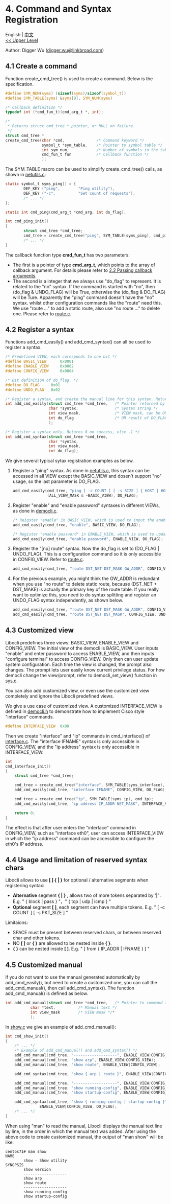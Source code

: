 # 4. Command and Syntax Registration

English | [中文](Syntax%20Registration.zh_CN.md)
<br>
[<< Upper Level](README.md)  

Author: Digger Wu (digger.wu@linkbroad.com)

## 4.1 Create a command

Function create_cmd_tree() is used to create a command. Below is the specification.

```c
#define SYM_NUM(syms) (sizeof(syms)/sizeof(symbol_t))
#define SYM_TABLE(syms) &syms[0], SYM_NUM(syms)

/* Callback definition */
typedef int (*cmd_fun_t)(cmd_arg_t *, int);

/*
 * Returns struct cmd_tree * pointer, or NULL on failure.
 */
struct cmd_tree *
create_cmd_tree(char *cmd,              /* Command keyword */
                symbol_t *sym_table,    /* Pointer to symbol table */
                int sym_num,            /* Number of symbols in the table */
                cmd_fun_t fun           /* Callback function */
                );
```

The SYM_TABLE macro can be used to simplify create_cmd_tree() calls, as shown in [netutils.c](../example/netutils.c):
```c
static symbol_t syms_ping[] = {
        DEF_KEY ("ping",        "Ping utility"),
        DEF_KEY	("-c",          "Set count of requests"),
        /* ... */
};

static int cmd_ping(cmd_arg_t *cmd_arg, int do_flag);

int cmd_ping_init()
{
        struct cmd_tree *cmd_tree;
        cmd_tree = create_cmd_tree("ping", SYM_TABLE(syms_ping), cmd_ping);
        /* ... */
}
```

The callback function type **cmd_fun_t** has two parameters:
- The first is a pointer of type **cmd_arg_t**, which points to the array of callback argument. For details please refer to [2.2 Passing callback arguments](Symbol%20Definition.md#22-passing-callback-arguments). 
- The second is a integer that we always use "do_flag" to represent. It is related to the "no" syntax. If the command is started with "no", then (do_flag & UNDO_FLAG) will be True, otherwise the (do_flag & DO_FLAG) will be Ture. Apparently the "ping" command doesn't have the "no" syntax. whilst other configuration commands like the "route" need this. We use "route ..." to add a static route, also use "no route ..." to delete one. Please refer to [route.c](../example/route.c).

## 4.2 Register a syntax

Functions add_cmd_easily() and add_cmd_syntax() can all be used to register a syntax.
```c
/* Predefined VIEW, each coresponds to one bit */
#define	BASIC_VIEW		0x0001
#define	ENABLE_VIEW		0x0002
#define	CONFIG_VIEW		0x0004

/* Bit definition of do_flag. */
#define	DO_FLAG		0x01
#define	UNDO_FLAG	0x02

/* Register a syntax, and create the manual line for this syntax. Returns 0 on success, else -1 */
int add_cmd_easily(struct cmd_tree *cmd_tree,   /* Pointer returned by create_cmd_tree() */
                   char *syntax,                /* Syntax string */
                   int view_mask,               /* VIEW mask, can be OR result of multi VIEW */
                   int do_flag                  /* OR result of DO_FLAG, UNDO_FLAG */
                   );

/* Register a syntax only. Returns 0 on success, else -1 */
int add_cmd_syntax(struct cmd_tree *cmd_tree,
                   char *syntax,
                   int view_mask,
                   int do_flag);

```

We give several typical sytax registration examples as below.

1. Register a "ping" syntax. As done in [netutils.c](../example/netutils.c), this syntax can be accessed in all VIEW except the BASIC_VIEW and dosen't support "no" usage, so the last parameter is DO_FLAG.
    ```c
    add_cmd_easily(cmd_tree, "ping [ -c COUNT ] [ -s SIZE ] { HOST | HOST_IP } [ from IFADDR ]",
                   (ALL_VIEW_MASK & ~BASIC_VIEW), DO_FLAG);
    ```

2. Register "enable" and "enable password" syntaxes in different VIEWs, as done in [democli.c](../example/democli.c).
    ```c
    /* Reigster "enable" in BASIC_VIEW, which is used to input the enabled password */
    add_cmd_easily(cmd_tree, "enable", BASIC_VIEW, DO_FLAG);

    /* Register "enable password" in ENABLE_VIEW, which is used to update the enabled password */
    add_cmd_easily(cmd_tree, "enable password", ENABLE_VIEW, DO_FLAG);
    ```

3. Register the "[no] route" syntax. Now the do_flag is set to (DO_FLAG | UNDO_FLAG). This is a configuration command so it is only accessible in CONFIG_VIEW. Refer to [route.c](../example/route.c).
    ```c
    add_cmd_easily(cmd_tree, "route DST_NET DST_MASK GW_ADDR", CONFIG_VIEW, (DO_FLAG | UNDO_FLAG));
    ```

4. For the previous example, you might think the GW_ADDR is redundant when you use "no route" to delete static route, because (DST_NET + DST_MAKE) is actually the primary key of the route table. If you really want to optimize this, you need to do syntax splitting and register an UNDO_FLAG syntax independently, as shown below.
    ```c
    add_cmd_easily(cmd_tree, "route DST_NET DST_MASK GW_ADDR", CONFIG_VIEW, DO_FLAG);
    add_cmd_easily(cmd_tree, "route DST_NET DST_MASK", CONFIG_VIEW, UNDO_FLAG);
    ```
## 4.3 Customized view

Libocli predefines three views: BASIC_VIEW, ENABLE_VIEW and CONFIG_VIEW. The initial view of the democli is BASIC_VIEW. User inputs "enable" and enter  password to access ENABLE_VIEW, and then inputs "configure terminal" to access CONFIG_VIEW. Only then can user update system configuration. Each time the view is changed, the prompt also changes. The prompt lets user easily know current privilege status. For how democli change the view/prompt, refer to  democli_set_view() function in [sys.c](../example/sys.c).

You can also add customized view, or even use the customized view completely and ignore the Libocli predefined views.

We give a use case of customized view. A customized INTERFACE_VIEW is defined in [democli.h](../example/democli.h) to demonstrate how to implement Cisco style "interface" commands.
```c
#define INTERFACE_VIEW	0x08
```
Then we create "interface" and "ip" commands in cmd_interface() of [interface.c](../example/interface.c). The "interface IFNAME" syntax is only accessible in CONFIG_VIEW, and the "ip address" syntax is only accessible in INTERFACE_VIEW:
```c
int
cmd_interface_init()
{
	struct cmd_tree *cmd_tree;

	cmd_tree = create_cmd_tree("interface", SYM_TABLE(syms_interface), cmd_interface);
	add_cmd_easily(cmd_tree, "interface IFNAME", CONFIG_VIEW, DO_FLAG);

	cmd_tree = create_cmd_tree("ip", SYM_TABLE(syms_ip), cmd_ip);
	add_cmd_easily(cmd_tree, "ip address IP_ADDR NET_MASK", INTERFACE_VIEW, DO_FLAG);

	return 0;
}
```
The effect is that after user enters the "interface" command in CONFIG_VIEW, such as "interface eth0", user can access INTERFACE_VIEW in which the "ip address" command can be accessible to configure the eth0's IP address.

## 4.4 Usage and limitation of reserved syntax chars

Libocli allows to use **[ ] { | }** for optional / alternative segments when registering syntax:
- **Alternative** segment **{ | }**  , allows two of more tokens separated by '**|**' . E.g. " { block | pass } "，" { tcp | udp | icmp } "
- **Optional** segment **[  ]**, each segment can have multiple tokens. E.g. " [ -c COUNT ] [ -s PKT_SIZE ] "

Limitaions:
- SPACE must be present between reserved chars, or between reserved char and other tokens.
- NO **[ ]** or **{ }** are allowed to be nested inside **{ }**.
- **{ }** can be nested inside **[ ]**. E.g.  " [ from { IP_ADDR | IFNAME } ] "


## 4.5 Customized manual

If you do not want to use the manual generated automatically by add_cmd_easily(), but need to create a customized one, you can call the add_cmd_manual(), then call add_cmd_syntax(). The function add_cmd_manual() is defined as below.

```c
int add_cmd_manual(struct cmd_tree *cmd_tree,	/* Pointer to command tree */
		   char *text,			/* Manual text */
		   int view_mask		/* VIEW mask */*
		   );
```
In [show.c](../example/show.c) we give an example of add_cmd_manual():
```c
int cmd_show_init()
{
	/* ... */
	/* Example of add_cmd_manual() and add_cmd_syntax() */
	add_cmd_manual(cmd_tree, "-------------------", ENABLE_VIEW|CONFIG_VIEW);
	add_cmd_manual(cmd_tree, "show arp", ENABLE_VIEW|CONFIG_VIEW);
	add_cmd_manual(cmd_tree, "show route", ENABLE_VIEW|CONFIG_VIEW);

	add_cmd_syntax(cmd_tree, "show { arp | route }", ENABLE_VIEW|CONFIG_VIEW, DO_FLAG);

	add_cmd_manual(cmd_tree, "-------------------", ENABLE_VIEW|CONFIG_VIEW);
	add_cmd_manual(cmd_tree, "show running-config", ENABLE_VIEW|CONFIG_VIEW);
	add_cmd_manual(cmd_tree, "show startup-config", ENABLE_VIEW|CONFIG_VIEW);

	add_cmd_syntax(cmd_tree, "show { running-config | startup-config }",
		       ENABLE_VIEW|CONFIG_VIEW, DO_FLAG);
	/* ... */
}
```
When using "man" to read the manual, Libocli displays the manual text line by line, in the order in which the manual text was added. After using the above code to create customized manual, the output of "man show" will be like:
```
centos71# man show
NAME
        show - Show utility
SYNOPSIS
        show version
        -------------------
        show arp
        show route
        -------------------
        show running-config
        show startup-config
```
